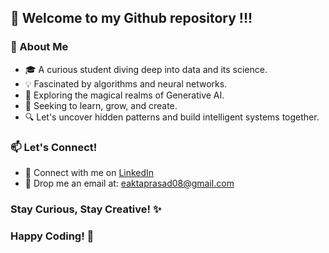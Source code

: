 ## 👋 Welcome to my Github repository !!!

### 🚀 About Me
  - 🎓 A curious student diving deep into data and its science.
  - 💡 Fascinated by algorithms and neural networks.
  - 🌟 Exploring the magical realms of Generative AI.
  - 🌈 Seeking to learn, grow, and create.
  - 🔍 Let's uncover hidden patterns and build intelligent systems together.

### 📫 Let's Connect! 
  * 💼 Connect with me on [LinkedIn](https://www.linkedin.com/in/yourprofile)
  * 📧 Drop me an email at: [eaktaprasad08@gmail.com](mailto:eaktaprasad08@gmail.com)

### Stay Curious, Stay Creative! ✨
### Happy Coding! 🌟

